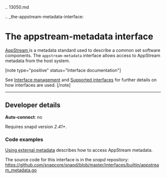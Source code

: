 .. 13050.md

.. _the-appstream-metadata-interface:

# The appstream-metadata interface

[AppStream ](https://www.freedesktop.org/software/appstream/docs/) is a metadata standard used to describe a common set software components. The `appstream-metadata` interface allows access to AppStream metadata from the host system.



[note type="positive" status="Interface documentation"]

See [Interface management](interface-management.md) and [Supported interfaces](supported-interfaces.md) for further details on how interfaces are used.
[/note]

---

<h2 id='heading--dev-details'>Developer details </h2>

**Auto-connect**: no

Requires snapd version _2.41+_.

<h3 id='heading-code'>Code examples</h3>

[Using external metadata](using-external-metadata.md) describes how to access AppStream metadata.

The source code for this interface is in the *snapd* repository:
<https://github.com/snapcore/snapd/blob/master/interfaces/builtin/appstream_metadata.go>